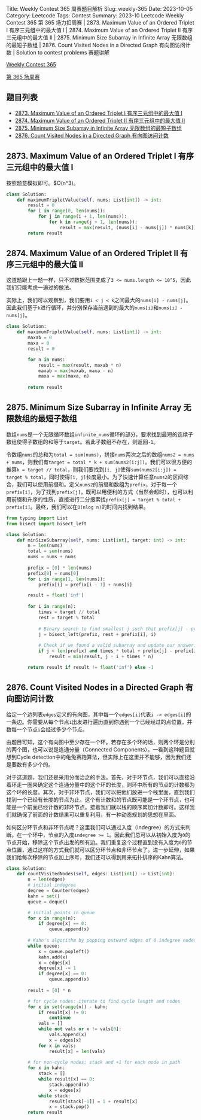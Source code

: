Title: Weekly Contest 365 周赛题目解析
Slug: weekly-365
Date: 2023-10-05
Category: Leetcode
Tags: Contest
Summary: 2023-10 Leetcode Weekly Contest 365 第 365 场力扣周赛 | 2873. Maximum Value of an Ordered Triplet I 有序三元组中的最大值 I | 2874. Maximum Value of an Ordered Triplet II 有序三元组中的最大值 II | 2875. Minimum Size Subarray in Infinite Array 无限数组的最短子数组 | 2876. Count Visited Nodes in a Directed Graph 有向图访问计数 | Solution to contest problems 赛题讲解

[Weekly Contest 365](https://leetcode.com/contest/weekly-contest-365/)

[第 365 场周赛](https://leetcode.cn/contest/weekly-contest-365/)


## 题目列表

- [2873. Maximum Value of an Ordered Triplet I 有序三元组中的最大值 I](https://leetcode.com/problems/maximum-odd-binary-number/)
- [2874. Maximum Value of an Ordered Triplet II 有序三元组中的最大值 II](https://leetcode.com/problems/maximum-value-of-an-ordered-triplet-ii/)
- [2875. Minimum Size Subarray in Infinite Array 无限数组的最短子数组](https://leetcode.com/problems/minimum-size-subarray-in-infinite-array/)
- [2876. Count Visited Nodes in a Directed Graph 有向图访问计数](https://leetcode.com/problems/string-transformation/)

## 2873. Maximum Value of an Ordered Triplet I 有序三元组中的最大值 I

按照题意模拟即可。$O(n^3)。

```python
class Solution:
    def maximumTripletValue(self, nums: List[int]) -> int:
        result = 0
        for i in range(0, len(nums)):
            for j in range(i + 1, len(nums)):
                for k in range(j + 1, len(nums)):
                    result = max(result, (nums[i] - nums[j]) * nums[k])
        return result
```

## 2874. Maximum Value of an Ordered Triplet II 有序三元组中的最大值 II

这道题跟上一题一样，只不过数据范围变成了`3 <= nums.length <= 10^5`，因此我们只能考虑一遍过的做法。

实际上，我们可以观察到，我们要用`i < j < k`之间最大的`nums[i] - nums[j]`。因此我们基于`k`进行循环，并分别保存当前遇到的最大的`nums[i]`和`nums[i] - nums[j]`。

```python
class Solution:
    def maximumTripletValue(self, nums: List[int]) -> int:
        maxab = 0
        maxa = 0
        result = 0

        for n in nums:
            result = max(result, maxab * n)
            maxab = max(maxab, maxa - n)
            maxa = max(maxa, n)
        
        return result
```

## 2875. Minimum Size Subarray in Infinite Array 无限数组的最短子数组

数组`nums`是一个无限循环数组`infinite_nums`循环的部分，要求找到最短的连续子数组使得子数组的和等于`target`。若此子数组不存在，则返回`-1`。

令数组`nums`的总和为`total = sum(nums)`，拼接`nums`两次之后的数组`nums2 = nums + nums`，则我们有`target = total * k + sum(nums2[i:j])`。我们可以很方便的推算`k = target // total`，则我们要找到`[i, j]`使得`sum(nums2[i:j]) = target % total`，同时使得`[i, j]`长度最小。为了快速计算任意`nums2`的区间综合，我们可以使用前缀和。定义`nums2`的前缀和数组为`prefix`，对于每一个`prefix[i]`，为了找到`prefix[j]`，既可以用便利的方式（当然会超时），也可以利用前缀和升序的性质，直接进行二分搜索找`prefix[j] = target % total + prefix[i]`。最终，我们可以在`O(nlog n)`的时间内找到结果。

```python
from typing import List
from bisect import bisect_left

class Solution:
    def minSizeSubarray(self, nums: List[int], target: int) -> int:
        n = len(nums)
        total = sum(nums)
        nums = nums + nums
        
        prefix = [0] * len(nums)
        prefix[0] = nums[0]
        for i in range(1, len(nums)):
            prefix[i] = prefix[i - 1] + nums[i]

        result = float('inf')
        
        for i in range(n):
            times = target // total
            rest = target % total
            
            # Binary search to find smallest j such that prefix[j] - prefix[i] >= rest.
            j = bisect_left(prefix, rest + prefix[i], i)
            
            # Check if we found a valid subarray and update our answer.
            if j < len(prefix) and times * total + prefix[j] - prefix[i] == target:
                result = min(result, j - i + times * n)

        return result if result != float('inf') else -1
```

## 2876. Count Visited Nodes in a Directed Graph 有向图访问计数

给定一个边列表`edges`定义的有向图，其中每一个`edges[i]`代表`i -> edges[i]`的一条边。你需要从每个节点`i`出发进行遍历直到你遇到一个已经经过的点位置，并数每一个节点`i`会经过多少个节点。

由题目可知，这个有向图中至少存在一个环。若存在多个环的话，则两个环是分别的两个图，也可以说是连通分量（Connected Components）。一看到这种题目就想到Cycle detection中的龟兔赛跑算法，但实际上在这里并不能够，因为我们还是要数有多少个的。

对于这道题，我们还是采用分而治之的手法。首先，对于环节点，我们可以直接沿着环走一圈来确定这个连通分量中的这个环的长度，则环中所有的节点的计数都为这个环的长度。其次，对于非环节点，我们可以把他们放进一个栈里面，直到我们找到一个已经有长度的节点为止。这个有计数和的节点既可能是一个环节点，也可能是一个前面已经计数的非环节点。接着我们就以栈的顺序累加计数即可。这样我们就确保了前面的计数结果可以重复利用，有一种动态规划的思想在里面。

如何区分环节点和非环节点呢？这里我们可以通过入度（Indegree）的方式来判断。在一个环中，节点的入度`indegree >= 1`。因此我们总可以从初始入度为`0`的节点开始，移除这个节点出发的所有边。我们重复这个过程直到没有入度为`0`的节点位置，通过这样的方式我们就可以区分环节点和非环节点了。进一步延伸，如果我们给每次移除的节点加上序号，我们还可以得到用来拓扑排序的Kahn算法。


```python
class Solution:
    def countVisitedNodes(self, edges: List[int]) -> List[int]:
        n = len(edges)
        # initial indegree
        degree = Counter(edges)
        kahn = set()
        queue = deque()

        # initial points in queue
        for x in range(n):
            if degree[x] == 0:
                queue.append(x)
        
        # Kahn's algorithm by popping outward edges of 0 indegree nodes
        while queue:
            x = queue.popleft()
            kahn.add(x)
            x = edges[x]
            degree[x] -= 1
            if degree[x] == 0:
                queue.append(x)
            
        result = [0] * n

        # for cycle nodes: iterate to find cycle length and nodes
        for x in set(range(n)) - kahn:
            if result[x] != 0:
                continue
            vals = []
            while not vals or x != vals[0]:
                vals.append(x)
                x = edges[x]
            for x in vals:
                result[x] = len(vals)
        
        # for non-cycle nodes: stack and +1 for each node in path
        for x in kahn:
            stack = []
            while result[x] == 0:
                stack.append(x)
                x = edges[x]
            while stack:
                result[stack[-1]] = 1 + result[x]
                x = stack.pop()
        return result
```